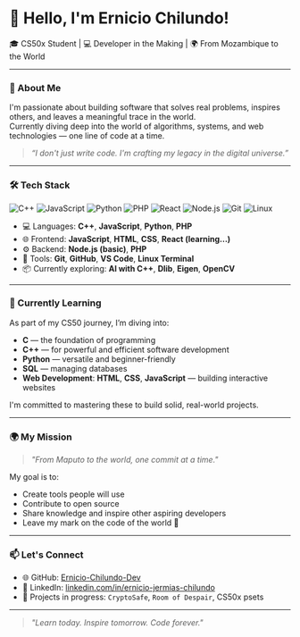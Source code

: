 # 👋 Hello, I'm Ernicio Chilundo!

🎓 CS50x Student | 💻 Developer in the Making | 🌍 From Mozambique to the World

---

### 🧠 About Me

I'm passionate about building software that solves real problems, inspires others, and leaves a meaningful trace in the world.  
Currently diving deep into the world of algorithms, systems, and web technologies — one line of code at a time.

> _“I don't just write code. I'm crafting my legacy in the digital universe.”_

---

### 🛠️ Tech Stack

![C++](https://img.shields.io/badge/-C++-00599C?style=for-the-badge&logo=c%2B%2B&logoColor=white)
![JavaScript](https://img.shields.io/badge/-JavaScript-F7DF1E?style=for-the-badge&logo=javascript&logoColor=black)
![Python](https://img.shields.io/badge/-Python-3776AB?style=for-the-badge&logo=python&logoColor=white)
![PHP](https://img.shields.io/badge/-PHP-777BB4?style=for-the-badge&logo=php&logoColor=white)
![React](https://img.shields.io/badge/-React-61DAFB?style=for-the-badge&logo=react&logoColor=black)
![Node.js](https://img.shields.io/badge/-Node.js-339933?style=for-the-badge&logo=node.js&logoColor=white)
![Git](https://img.shields.io/badge/-Git-F05032?style=for-the-badge&logo=git&logoColor=white)
![Linux](https://img.shields.io/badge/-Linux-FCC624?style=for-the-badge&logo=linux&logoColor=black)

- 💻 Languages: **C++**, **JavaScript**, **Python**, **PHP**  
- 🌐 Frontend: **JavaScript**, **HTML**, **CSS**, **React (learning...)**  
- ⚙️ Backend: **Node.js (basic)**, **PHP**  
- 🔧 Tools: **Git**, **GitHub**, **VS Code**, **Linux Terminal**  
- 📦 Currently exploring: **AI with C++**, **Dlib**, **Eigen**, **OpenCV**

---

### 🌱 Currently Learning

As part of my CS50 journey, I’m diving into:

- **C** — the foundation of programming  
- **C++** — for powerful and efficient software development  
- **Python** — versatile and beginner-friendly  
- **SQL** — managing databases  
- **Web Development**: **HTML**, **CSS**, **JavaScript** — building interactive websites

I'm committed to mastering these to build solid, real-world projects.

---

### 🌍 My Mission

> _"From Maputo to the world, one commit at a time."_

My goal is to:  
- Create tools people will use  
- Contribute to open source  
- Share knowledge and inspire other aspiring developers  
- Leave my mark on the code of the world 🌟

---

### 📫 Let's Connect

- 🌐 GitHub: [Ernicio-Chilundo-Dev](https://github.com/Ernicio-Chilundo-Dev)  
- 💼 LinkedIn: [linkedin.com/in/ernicio-jermias-chilundo](https://www.linkedin.com/in/ernicio-jermias-chilundo)  
- 🧠 Projects in progress: `CryptoSafe`, `Room of Despair`, CS50x psets

---

> _"Learn today. Inspire tomorrow. Code forever."_
